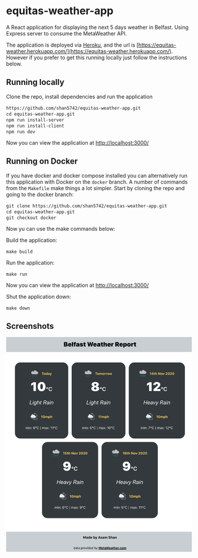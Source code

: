 # equitas-weather-app

A React application for displaying the next 5 days weather in Belfast. Using Express server to consume the MetaWeather API.

The application is deployed via [Heroku](https://www.heroku.com), and the url is [https://equitas-weather.herokuapp.com/](https://equitas-weather.herokuapp.com/). However if you prefer to get this running locally just follow the instructions below.

## Running locally

Clone the repo, install dependencies and run the application

```
https://github.com/shan5742/equitas-weather-app.git
cd equitas-weather-app.git
npm run install-server
npm run install-client
npm run dev
```

Now you can view the application at [http://localhost:3000/](http://localhost:3000/)

## Running on Docker

If you have docker and docker compose installed you can alternatively run this application with Docker on the `docker` branch. A number of commands from the `Makefile` make things a lot simpler. Start by cloning the repo and going to the docker branch:

```
git clone https://github.com/shan5742/equitas-weather-app.git
cd equitas-weather-app.git
git checkout docker
```

Now yu can use the make commands below:

Build the application:

```
make build
```

Run the application:

```
make run
```

Now you can view the application at [http://localhost:3000/](http://localhost:3000/)

Shut the application down:

```
make down
```

## Screenshots

![main screen](client/src/images/main.png)
